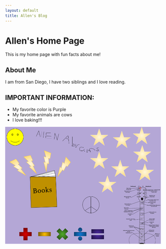 ```yaml
---
layout: default
title: Allen's Blog
---
```



# Allen's Home Page  

This is my home page with fun facts about me!

## About Me

I am from San Diego, I have two siblings and I love reading. 

## IMPORTANT INFORMATION:
- My favorite color is Purple 
- My favorite animals are cows
- I love baking!!!

![Collage about me](images/My_Drawing.png "Allen Collage")
